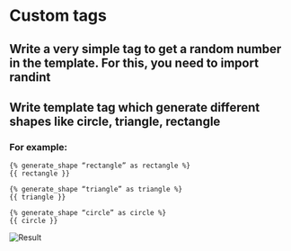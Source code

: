 # Custom tags

## Write a very simple tag to get a random number in the template. For this, you need to import randint
## Write template tag which generate different shapes like circle, triangle, rectangle
### For example:

```
{% generate_shape “rectangle” as rectangle %}
{{ rectangle }}

{% generate_shape “triangle” as triangle %}
{{ triangle }}

{% generate_shape “circle” as circle %}
{{ circle }}

```

![Result](https://i.ibb.co/M1rThDw/django-task-7.png)

